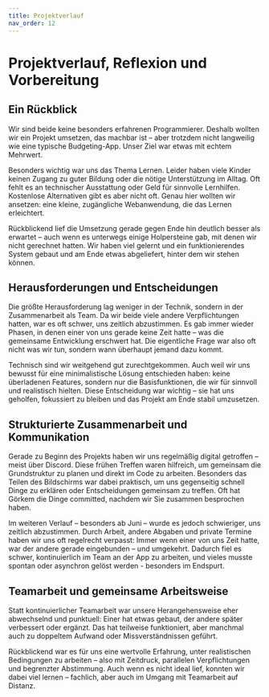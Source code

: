 ```yaml
---
title: Projektverlauf
nav_order: 12
---
```


# Projektverlauf, Reflexion und Vorbereitung

## Ein Rückblick

Wir sind beide keine besonders erfahrenen Programmierer. Deshalb wollten wir ein Projekt umsetzen, das machbar ist – aber trotzdem nicht langweilig wie eine typische Budgeting-App. Unser Ziel war etwas mit echtem Mehrwert.

Besonders wichtig war uns das Thema Lernen. Leider haben viele Kinder keinen Zugang zu guter Bildung oder die nötige Unterstützung im Alltag. Oft fehlt es an technischer Ausstattung oder Geld für sinnvolle Lernhilfen. Kostenlose Alternativen gibt es aber nicht oft. Genau hier wollten wir ansetzen: eine kleine, zugängliche Webanwendung, die das Lernen erleichtert.

Rückblickend lief die Umsetzung gerade gegen Ende hin deutlich besser als erwartet – auch wenn es unterwegs einige Holpersteine gab, mit denen wir nicht gerechnet hatten. Wir haben viel gelernt und ein funktionierendes System gebaut und am Ende etwas abgeliefert, hinter dem wir stehen können.


## Herausforderungen und Entscheidungen

Die größte Herausforderung lag weniger in der Technik, sondern in der Zusammenarbeit als Team. Da wir beide viele andere Verpflichtungen hatten, war es oft schwer, uns zeitlich abzustimmen. Es gab immer wieder Phasen, in denen einer von uns gerade keine Zeit hatte – was die gemeinsame Entwicklung erschwert hat. Die eigentliche Frage war also oft nicht was wir tun, sondern wann überhaupt jemand dazu kommt.

Technisch sind wir weitgehend gut zurechtgekommen. Auch weil wir uns bewusst für eine minimalistische Lösung entschieden haben: keine überladenen Features, sondern nur die Basisfunktionen, die wir für sinnvoll und realistisch hielten. Diese Entscheidung war wichtig – sie hat uns geholfen, fokussiert zu bleiben und das Projekt am Ende stabil umzusetzen.


## Strukturierte Zusammenarbeit und Kommunikation

Gerade zu Beginn des Projekts haben wir uns regelmäßig digital getroffen – meist über Discord. Diese frühen Treffen waren hilfreich, um gemeinsam die Grundstruktur zu planen und direkt im Code zu arbeiten. Besonders das Teilen des Bildschirms war dabei praktisch, um uns gegenseitig schnell Dinge zu erklären oder Entscheidungen gemeinsam zu treffen. Oft hat Görkem die Dinge committed, nachdem wir Sie zusammen besprochen haben.

Im weiteren Verlauf – besonders ab Juni – wurde es jedoch schwieriger, uns zeitlich abzustimmen. Durch Arbeit, andere Abgaben und private Termine haben wir uns oft regelrecht verpasst: Immer wenn einer von uns Zeit hatte, war der andere gerade eingebunden – und umgekehrt. Dadurch fiel es schwer, kontinuierlich im Team an der App zu arbeiten, und vieles musste spontan oder asynchron gelöst werden - besonders im Endspurt.

## Teamarbeit und gemeinsame Arbeitsweise

Statt kontinuierlicher Teamarbeit war unsere Herangehensweise eher abwechselnd und punktuell: Einer hat etwas gebaut, der andere später verbessert oder ergänzt. Das hat teilweise funktioniert, aber manchmal auch zu doppeltem Aufwand oder Missverständnissen geführt.

Rückblickend war es für uns eine wertvolle Erfahrung, unter realistischen Bedingungen zu arbeiten – also mit Zeitdruck, parallelen Verpflichtungen und begrenzter Abstimmung. Auch wenn es nicht ideal lief, konnten wir dabei viel lernen – fachlich, aber auch im Umgang mit Teamarbeit auf Distanz.
